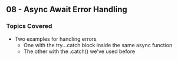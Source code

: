 ## 08 - Async Await Error Handling

### Topics Covered

- Two examples for handling errors
  - One with the try...catch block inside the same async function
  - The other with the .catch() we've used before
